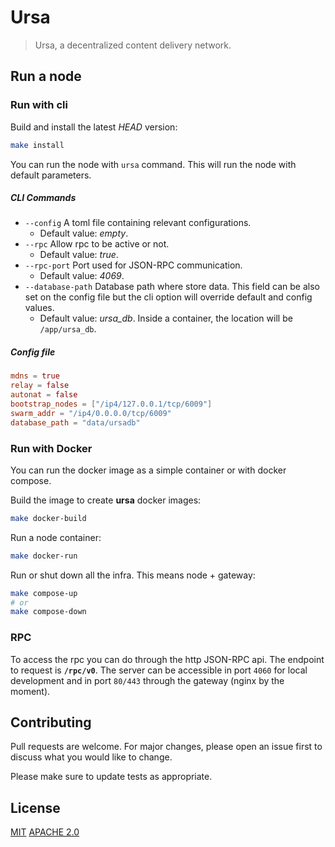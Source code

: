 # Ursa

> Ursa, a decentralized content delivery network.

## Run a node

### Run with cli

Build and install the latest *HEAD* version:
```sh
make install
```

You can run the node with `ursa` command. This will run the node with default parameters.

##### CLI Commands
- `--config` A toml file containing relevant configurations.
	- Default value: *empty*. 
- `--rpc` Allow rpc to be active or not.
 	- Default value: *true*.
- `--rpc-port` Port used for JSON-RPC communication.
	- Default value: *4069*.
- `--database-path` Database path where store data. This field can be also set on the config file but the cli option will override default and config values.
	- Default value: *ursa_db*. Inside a container, the location will be `/app/ursa_db`.

##### Config file

```toml
mdns = true
relay = false
autonat = false
bootstrap_nodes = ["/ip4/127.0.0.1/tcp/6009"]
swarm_addr = "/ip4/0.0.0.0/tcp/6009"
database_path = "data/ursadb"
```

### Run with Docker

You can run the docker image as a simple container or with docker compose. 

Build the image to create **ursa** docker images: 

```sh
make docker-build
```

Run a node container:
```sh
make docker-run
```

Run or shut down all the infra. This means node + gateway:
```sh
make compose-up
# or
make compose-down
```

### RPC

To access the rpc you can do through the http JSON-RPC api. The endpoint to request is **`/rpc/v0`**. The server can be accessible in port `4060` for local development and in port `80/443` through the gateway (nginx by the moment).

## Contributing
Pull requests are welcome. For major changes, please open an issue first to discuss what you would like to change.

Please make sure to update tests as appropriate.

## License
[MIT](https://github.com/fleek-network/ursa/blob/main/LICENSE-MIT)
[APACHE 2.0](https://github.com/fleek-network/ursa/blob/main/LICENSE-APACHE)
